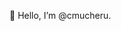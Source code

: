 👋 Hello, I’m @cmucheru.



<!---
cmucheru/cmucheru is a ✨ special ✨ repository because its `README.md` (this file) appears on your GitHub profile.
You can click the P
